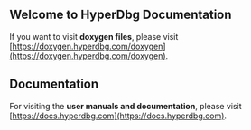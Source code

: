 ## Welcome to HyperDbg Documentation

If you want to visit **doxygen files**, please visit [https://doxygen.hyperdbg.com/doxygen](https://doxygen.hyperdbg.com/doxygen).

## Documentation

For visiting the **user manuals and documentation**, please visit [https://docs.hyperdbg.com](https://docs.hyperdbg.com).
